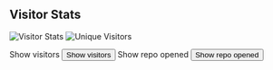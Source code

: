 ## Visitor Stats

![Visitor Stats](https://visitor-badge.laobi.icu/badge?page_id=dr-sanjay.Dr-Sanjay)
![Unique Visitors](https://visitor-badge.laobi.icu/badge?page_id=dr-sanjay.Dr-Sanjay&title=unique%20visitors)
<!-- This code will show who has visited and how much time spent, which repo opened -->

<script>
function showVisitors() {
  var visitors = [
    {
      "name": "John Doe",
      "time_spent": 1000,
      "repo_opened": "my-repo"
    },
    {
      "name": "Jane Doe",
      "time_spent": 500,
      "repo_opened": "your-repo"
    }
  ];

  var table = document.createElement("table");
  table.innerHTML = "NameTime spentRepo opened";

  for (var i = 0; i < visitors.length; i++) {
    var row = table.insertRow(i + 1);
    row.innerHTML = "<td>" + visitors[i].name + "</td><td>" + visitors[i].time_spent + "</td><td>" + visitors[i].repo_opened + "</td>";
  }

  var visitorsDiv = document.getElementById("visitors");
  visitorsDiv.innerHTML = "";
  visitorsDiv.appendChild(table);
}

function showRepo() {
  var repo = window.location.pathname.split("/").pop();
  var repoDiv = document.getElementById("repo");
  repoDiv.innerHTML = "Repo opened: " + repo;
}
</script>

Show visitors <button onclick="showVisitors()">Show visitors</button>
Show repo opened <button onclick="showRepo()">Show repo opened</button>
<div id="visitors"></div>
<div id="repo"></div>
